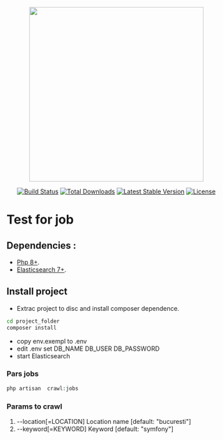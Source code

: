 <p align="center"><a href="https://laravel.com" target="_blank"><img src="https://raw.githubusercontent.com/laravel/art/master/logo-lockup/5%20SVG/2%20CMYK/1%20Full%20Color/laravel-logolockup-cmyk-red.svg" width="400"></a></p>

<p align="center">
<a href="https://travis-ci.org/laravel/framework"><img src="https://travis-ci.org/laravel/framework.svg" alt="Build Status"></a>
<a href="https://packagist.org/packages/laravel/framework"><img src="https://img.shields.io/packagist/dt/laravel/framework" alt="Total Downloads"></a>
<a href="https://packagist.org/packages/laravel/framework"><img src="https://img.shields.io/packagist/v/laravel/framework" alt="Latest Stable Version"></a>
<a href="https://packagist.org/packages/laravel/framework"><img src="https://img.shields.io/packagist/l/laravel/framework" alt="License"></a>
</p>

# Test for job

## Dependencies :

- [Php 8+](https://php.net).
- [Elasticsearch 7+](https://www.elastic.co/).

## Install project
  - Extrac project to disc and install composer dependence.
```bash
cd project_folder
composer install
```
- copy env.exempl to .env 
- edit .env set DB_NAME DB_USER DB_PASSWORD
- start Elasticsearch

### Pars jobs
``` Php
php artisan  crawl:jobs 
```
### Params to crawl
1.  --location[=LOCATION]  Location name [default: "bucuresti"]
2. --keyword[=KEYWORD]    Keyword [default: "symfony"]
